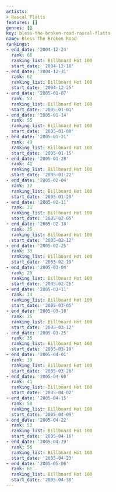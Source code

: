 ```yaml
---
artists:
- Rascal Flatts
features: []
genres: []
key: bless-the-broken-road-rascal-flatts
name: Bless The Broken Road
rankings:
- end_date: '2004-12-24'
  rank: 66
  ranking_list: Billboard Hot 100
  start_date: '2004-12-18'
- end_date: '2004-12-31'
  rank: 62
  ranking_list: Billboard Hot 100
  start_date: '2004-12-25'
- end_date: '2005-01-07'
  rank: 53
  ranking_list: Billboard Hot 100
  start_date: '2005-01-01'
- end_date: '2005-01-14'
  rank: 55
  ranking_list: Billboard Hot 100
  start_date: '2005-01-08'
- end_date: '2005-01-21'
  rank: 49
  ranking_list: Billboard Hot 100
  start_date: '2005-01-15'
- end_date: '2005-01-28'
  rank: 41
  ranking_list: Billboard Hot 100
  start_date: '2005-01-22'
- end_date: '2005-02-04'
  rank: 37
  ranking_list: Billboard Hot 100
  start_date: '2005-01-29'
- end_date: '2005-02-11'
  rank: 31
  ranking_list: Billboard Hot 100
  start_date: '2005-02-05'
- end_date: '2005-02-18'
  rank: 35
  ranking_list: Billboard Hot 100
  start_date: '2005-02-12'
- end_date: '2005-02-25'
  rank: 33
  ranking_list: Billboard Hot 100
  start_date: '2005-02-19'
- end_date: '2005-03-04'
  rank: 29
  ranking_list: Billboard Hot 100
  start_date: '2005-02-26'
- end_date: '2005-03-11'
  rank: 34
  ranking_list: Billboard Hot 100
  start_date: '2005-03-05'
- end_date: '2005-03-18'
  rank: 35
  ranking_list: Billboard Hot 100
  start_date: '2005-03-12'
- end_date: '2005-03-25'
  rank: 35
  ranking_list: Billboard Hot 100
  start_date: '2005-03-19'
- end_date: '2005-04-01'
  rank: 39
  ranking_list: Billboard Hot 100
  start_date: '2005-03-26'
- end_date: '2005-04-08'
  rank: 41
  ranking_list: Billboard Hot 100
  start_date: '2005-04-02'
- end_date: '2005-04-15'
  rank: 50
  ranking_list: Billboard Hot 100
  start_date: '2005-04-09'
- end_date: '2005-04-22'
  rank: 53
  ranking_list: Billboard Hot 100
  start_date: '2005-04-16'
- end_date: '2005-04-29'
  rank: 56
  ranking_list: Billboard Hot 100
  start_date: '2005-04-23'
- end_date: '2005-05-06'
  rank: 61
  ranking_list: Billboard Hot 100
  start_date: '2005-04-30'
---
```


